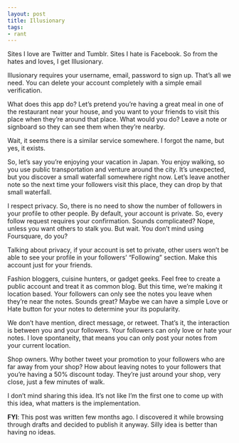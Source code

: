 ```yaml
---
layout: post
title: Illusionary
tags:
- rant
---
```

Sites I love are Twitter and Tumblr. Sites I hate is Facebook. So from the hates and loves, I get Illusionary.

Illusionary requires your username, email, password to sign up. That’s all we need. You can delete your account completely with a simple email verification.

<!--more-->

What does this app do? Let’s pretend you’re having a great meal in one of the restaurant near your house, and you want to your friends to visit this place when they’re around that place. What would you do? Leave a note or signboard so they can see them when they’re nearby.

Wait, it seems there is a similar service somewhere. I forgot the name, but yes, it exists.

So, let’s say you’re enjoying your vacation in Japan. You enjoy walking, so you use public transportation and venture around the city. It’s unexpected, but you discover a small waterfall somewhere right now. Let’s leave another note so the next time your followers visit this place, they can drop by that small waterfall.

I respect privacy. So, there is no need to show the number of followers in your profile to other people. By default, your account is private. So, every follow request requires your confirmation. Sounds complicated? Nope, unless you want others to stalk you. But wait. You don’t mind using Foursquare, do you?

Talking about privacy, if your account is set to private, other users won’t be able to see your profile in your followers’ &#8220;Following&#8221; section. Make this account just for your friends.

Fashion bloggers, cuisine hunters, or gadget geeks. Feel free to create a public account and treat it as common blog. But this time, we’re making it location based. Your followers can only see the notes you leave when they’re near the notes. Sounds great? Maybe we can have a simple Love or Hate button for your notes to determine your its popularity.

We don’t have mention, direct message, or retweet. That’s it, the interaction is between you and your followers. Your followers can only love or hate your notes. I love spontaneity, that means you can only post your notes from your current location.

Shop owners. Why bother tweet your promotion to your followers who are far away from your shop? How about leaving notes to your followers that you’re having a 50% discount today. They’re just around your shop, very close, just a few minutes of walk.

I don’t mind sharing this idea. It’s not like I’m the first one to come up with this idea, what matters is the implementation.

**FYI**: This post was written few months ago. I discovered it while browsing through drafts and decided to publish it anyway. Silly idea is better than having no ideas.
